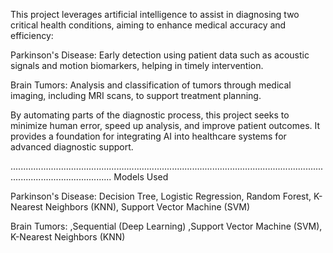 This project leverages artificial intelligence to assist in diagnosing two critical health conditions, aiming to enhance medical accuracy and efficiency:

Parkinson's Disease: Early detection using patient data such as acoustic signals and motion biomarkers, helping in timely intervention.

Brain Tumors: Analysis and classification of tumors through medical imaging, including MRI scans, to support treatment planning.

By automating parts of the diagnostic process, this project seeks to minimize human error, speed up analysis, and improve patient outcomes. It provides a foundation for integrating AI into healthcare systems for advanced diagnostic support.

....................................................................................................................................................................
Models Used

Parkinson's Disease: Decision Tree, Logistic Regression, Random Forest, K-Nearest Neighbors (KNN), Support Vector Machine (SVM)

Brain Tumors: ,Sequential (Deep Learning) ,Support Vector Machine (SVM), K-Nearest Neighbors (KNN)

